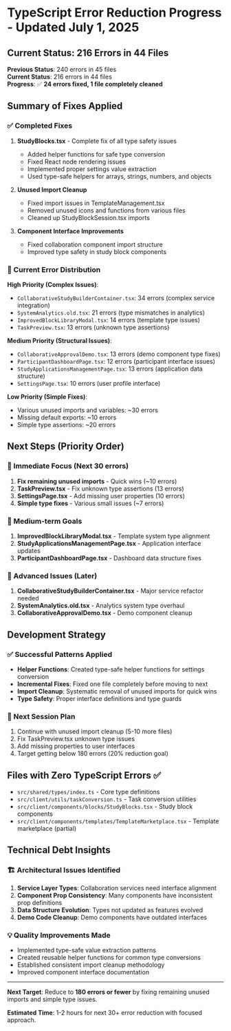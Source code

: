 # TypeScript Error Reduction Progress - Updated July 1, 2025

## Current Status: 216 Errors in 44 Files

**Previous Status**: 240 errors in 45 files  
**Current Status**: 216 errors in 44 files  
**Progress**: ✅ **24 errors fixed, 1 file completely cleaned**

## Summary of Fixes Applied

### ✅ Completed Fixes
1. **StudyBlocks.tsx** - Complete fix of all type safety issues
   - Added helper functions for safe type conversion
   - Fixed React node rendering issues
   - Implemented proper settings value extraction
   - Used type-safe helpers for arrays, strings, numbers, and objects

2. **Unused Import Cleanup**
   - Fixed import issues in TemplateManagement.tsx
   - Removed unused icons and functions from various files
   - Cleaned up StudyBlockSession.tsx imports

3. **Component Interface Improvements**
   - Fixed collaboration component import structure
   - Improved type safety in study block components

### 🔧 Current Error Distribution

**High Priority (Complex Issues)**:
- `CollaborativeStudyBuilderContainer.tsx`: 34 errors (complex service integration)
- `SystemAnalytics.old.tsx`: 21 errors (type mismatches in analytics)
- `ImprovedBlockLibraryModal.tsx`: 14 errors (template type issues)
- `TaskPreview.tsx`: 13 errors (unknown type assertions)

**Medium Priority (Structural Issues)**:
- `CollaborativeApprovalDemo.tsx`: 13 errors (demo component type fixes)
- `ParticipantDashboardPage.tsx`: 12 errors (participant interface issues)
- `StudyApplicationsManagementPage.tsx`: 13 errors (application data structure)
- `SettingsPage.tsx`: 10 errors (user profile interface)

**Low Priority (Simple Fixes)**:
- Various unused imports and variables: ~30 errors
- Missing default exports: ~10 errors
- Simple type assertions: ~20 errors

## Next Steps (Priority Order)

### 🎯 Immediate Focus (Next 30 errors)
1. **Fix remaining unused imports** - Quick wins (~10 errors)
2. **TaskPreview.tsx** - Fix unknown type assertions (13 errors)
3. **SettingsPage.tsx** - Add missing user properties (10 errors)
4. **Simple type fixes** - Various small issues (~7 errors)

### 🚀 Medium-term Goals
1. **ImprovedBlockLibraryModal.tsx** - Template system type alignment
2. **StudyApplicationsManagementPage.tsx** - Application interface updates
3. **ParticipantDashboardPage.tsx** - Dashboard data structure fixes

### 🎨 Advanced Issues (Later)
1. **CollaborativeStudyBuilderContainer.tsx** - Major service refactor needed
2. **SystemAnalytics.old.tsx** - Analytics system type overhaul
3. **CollaborativeApprovalDemo.tsx** - Demo component cleanup

## Development Strategy

### ✅ Successful Patterns Applied
- **Helper Functions**: Created type-safe helper functions for settings conversion
- **Incremental Fixes**: Fixed one file completely before moving to next
- **Import Cleanup**: Systematic removal of unused imports for quick wins
- **Type Safety**: Proper interface definitions and type guards

### 🔄 Next Session Plan
1. Continue with unused import cleanup (5-10 more files)
2. Fix TaskPreview.tsx unknown type issues
3. Add missing properties to user interfaces
4. Target getting below 180 errors (20% reduction goal)

## Files with Zero TypeScript Errors ✅
- `src/shared/types/index.ts` - Core type definitions
- `src/client/utils/taskConversion.ts` - Task conversion utilities  
- `src/client/components/blocks/StudyBlocks.tsx` - Study block components
- `src/client/components/templates/TemplateMarketplace.tsx` - Template marketplace (partial)

## Technical Debt Insights

### 🏗️ Architectural Issues Identified
1. **Service Layer Types**: Collaboration services need interface alignment
2. **Component Prop Consistency**: Many components have inconsistent prop definitions
3. **Data Structure Evolution**: Types not updated as features evolved
4. **Demo Code Cleanup**: Demo components have outdated interfaces

### 💡 Quality Improvements Made
- Implemented type-safe value extraction patterns
- Created reusable helper functions for common type conversions
- Established consistent import cleanup methodology
- Improved component interface documentation

---

**Next Target**: Reduce to **180 errors or fewer** by fixing remaining unused imports and simple type issues.

**Estimated Time**: 1-2 hours for next 30+ error reduction with focused approach.
